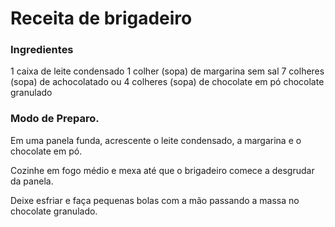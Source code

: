 # Receita de brigadeiro   

### Ingredientes

1 caixa de leite condensado
1 colher (sopa) de margarina sem sal
7 colheres (sopa) de achocolatado ou 4 colheres (sopa) de chocolate em pó
chocolate granulado

### Modo de Preparo.
Em uma panela funda, acrescente o leite condensado, a margarina e o chocolate em pó.

Cozinhe em fogo médio e mexa até que o brigadeiro comece a desgrudar da panela.

Deixe esfriar e faça pequenas bolas com a mão passando a massa no chocolate granulado.